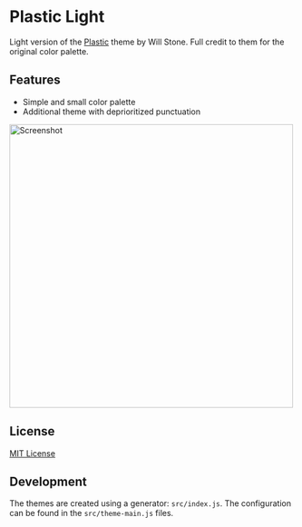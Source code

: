 # Plastic Light

Light version of the [Plastic](https://marketplace.visualstudio.com/items?itemName=will-stone.plastic) theme by Will Stone. Full credit to them for the original color palette.

## Features
- Simple and small color palette
- Additional theme with deprioritized punctuation

<a href="https://raw.githubusercontent.com/will-stone/plastic/main/screenshot.png" target="_blank"><img src="https://raw.githubusercontent.com/will-stone/plastic/main/screenshot.png" width="500" alt="Screenshot"></a>

## License

[MIT License](https://github.com/ProCode-Software/Plastic-Light/blob/main/LICENSE)

## Development

The themes are created using a generator: `src/index.js`. The configuration can
be found in the `src/theme-main.js` files.
